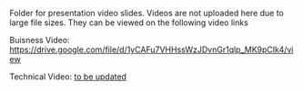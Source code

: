 Folder for presentation video slides.
Videos are not uploaded here due to large file sizes. 
They can be viewed on the following video links

Buisness Video: https://drive.google.com/file/d/1yCAFu7VHHssWzJDvnGr1qlp_MK9pCIk4/view

Technical Video: [to be updated](https://drive.google.com/file/d/14NMQ8fx1ddQTbJDa4I7RSFUMH-EvKGfI/view?usp=drive_link)
